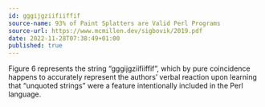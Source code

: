 ```yaml
---
id: gggijgziifiiffif
source-name: 93% of Paint Splatters are Valid Perl Programs
source-url: https://www.mcmillen.dev/sigbovik/2019.pdf
date: 2022-11-28T07:38:49+01:00
published: true
---
```


Figure 6 represents the string “gggijgziifiiffif”, which by pure coincidence happens to accurately represent the authors’ verbal reaction upon learning that “unquoted strings” were a feature intentionally included in the Perl language.
